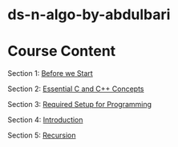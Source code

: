 # ds-n-algo-by-abdulbari

# Course Content

Section 1: [Before we Start](./Section_1(Before-We-Start)/)

Section 2: [Essential C and C++ Concepts](./Section_2(Essential_C_And_C%2B%2B_Concepts)/)

Section 3: [Required Setup for Programming](./README.md)

Section 4: [Introduction](./README.md)

Section 5: [Recursion](./README.md)
